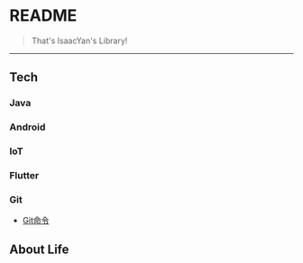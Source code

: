 # README

> That's IsaacYan's Library!

---

## Tech

### Java

### Android

### IoT

### Flutter 

### Git
* [Git命令](/git/git-command.md)

## About Life